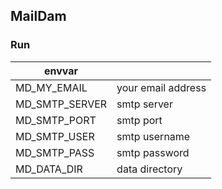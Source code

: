 ## MailDam

### Run

|envvar||
|---|---|
|MD_MY_EMAIL|your email address|
|MD_SMTP_SERVER|smtp server|
|MD_SMTP_PORT|smtp port|
|MD_SMTP_USER|smtp username|
|MD_SMTP_PASS|smtp password|
|MD_DATA_DIR|data directory|
